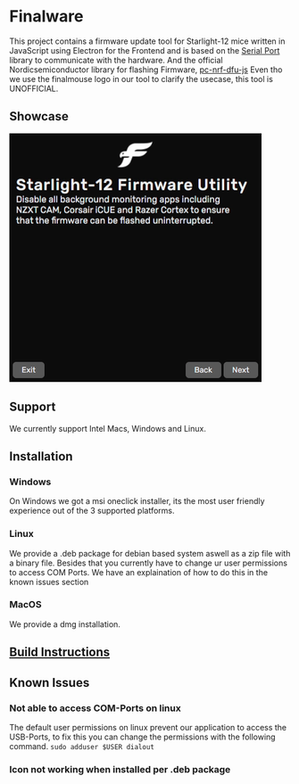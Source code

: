 # Finalware

This project contains a firmware update tool for Starlight-12 mice written in
JavaScript using Electron for the Frontend and is based on the
[Serial Port](https://serialport.io) library to communicate with the hardware. And the official 
Nordicsemiconductor library for flashing Firmware, [pc-nrf-dfu-js](https://github.com/NordicSemiconductor/pc-nrf-dfu-js)
Even tho we use the finalmouse logo in our tool to clarify the usecase, this tool is UNOFFICIAL.

## Showcase
![Gif](https://raw.githubusercontent.com/Kuromis-2/finalware/main/finalware.gif)

## Support 
We currently support Intel Macs, Windows and Linux.

## Installation
### Windows
On Windows we got a msi oneclick installer, its the most user friendly experience out of the 3 supported platforms.
### Linux
We provide a .deb package for debian based system aswell as a zip file with a binary file. Besides that you currently have to change ur user permissions to access COM Ports. We have an explaination of how to do this in the known issues section
### MacOS
We provide a dmg installation.

## [Build Instructions](https://github.com/Kuromis-2/finalware/blob/main/buildinstructions.md)

## Known Issues
### Not able to access COM-Ports on linux
The default user permissions on linux prevent our application to access the USB-Ports, to fix this you can change the permissions with the following command. ```sudo adduser $USER dialout```
### Icon not working when installed per .deb package



